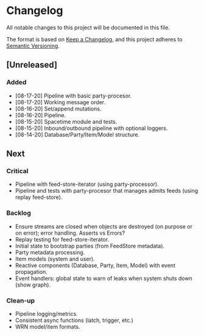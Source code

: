 # Changelog

All notable changes to this project will be documented in this file.

The format is based on [Keep a Changelog](https://keepachangelog.com/en/1.0.0/),
and this project adheres to [Semantic Versioning](https://semver.org/spec/v2.0.0.html).

## [Unreleased]

### Added

- [08-17-20] Pipeline with basic party-procesor.
- [08-17-20] Working message order.
- [08-16-20] Set/append mutations.
- [08-16-20] Pipeline.
- [08-15-20] Spacetime module and tests.
- [08-15-20] Inbound/outbound pipeline with optional loggers.
- [08-14-20] Database/Party/Item/Model structure.

## Next

### Critical

- Pipeline with feed-store-iterator (using party-processor).
- Pipeline and tests with party-procesor that manages admits feeds (using replay feed-store).

### Backlog

- Ensure streams are closed when objects are destroyed (on purpose or on error); error handling. Asserts vs Errors?
- Replay testing for feed-store-iterator.
- Initial state to bootstrap parties (from FeedStore metadata).
- Party metadata processing.
- Item models (system and user).
- Reactive components (Database, Party, Item, Model) with event propagation.
- Event handlers: global state to warn of leaks when system shuts down (show graph).

### Clean-up

- Pipeline logging/metrics.
- Consistent async functions (latch, trigger, etc.)
- WRN model/item formats.
